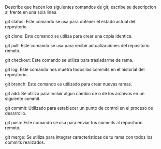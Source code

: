 Describe que hacen los siguientes comandos de git, escribe su descripcion al frente en una sola linea.

git status: Este comando se usa para obtener el estado actual del repositorio

git clone: Este comando se utiliza para crear una copia identica.

git pull: Este comando se usa para recibir actualizaciones del repositorio remoto.

git checkout: Este comando se utiliza para trasladarme de rama.

git log: Este comando nos muetra todos los commits en el historial del repositorio.

git branch: Este comando es utilizado para crear nuevas ramas.

git add: Se utiliza para incluir algun cambio de o de los archivos en un siguiente commit.

git commit: Utilizado para establecer un punto de control en el proceso de desarrollo.

git push: Este comando se usa para enviar tus commits al repositorio remoto.

git merge: Se utiliza para integrar caracteristicas de tu rama con todos los commits realizados.

